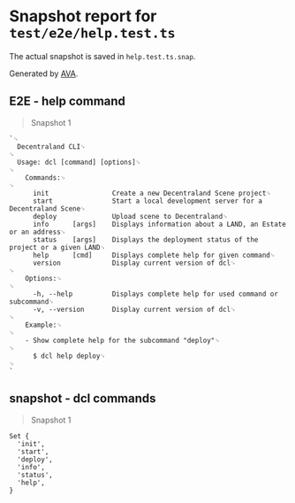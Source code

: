 # Snapshot report for `test/e2e/help.test.ts`

The actual snapshot is saved in `help.test.ts.snap`.

Generated by [AVA](https://ava.li).

## E2E - help command

> Snapshot 1

    `␊
      Decentraland CLI␊
    ␊
      Usage: dcl [command] [options]␊
    ␊
        Commands:␊
    ␊
          init                Create a new Decentraland Scene project␊
          start               Start a local development server for a Decentraland Scene␊
          deploy              Upload scene to Decentraland␊
          info      [args]    Displays information about a LAND, an Estate or an address␊
          status    [args]    Displays the deployment status of the project or a given LAND␊
          help      [cmd]     Displays complete help for given command␊
          version             Display current version of dcl␊
    ␊
        Options:␊
    ␊
          -h, --help          Displays complete help for used command or subcommand␊
          -v, --version       Display current version of dcl␊
    ␊
        Example:␊
    ␊
        - Show complete help for the subcommand "deploy"␊
    ␊
          $ dcl help deploy␊
    ␊
    `

## snapshot - dcl commands

> Snapshot 1

    Set {
      'init',
      'start',
      'deploy',
      'info',
      'status',
      'help',
    }

